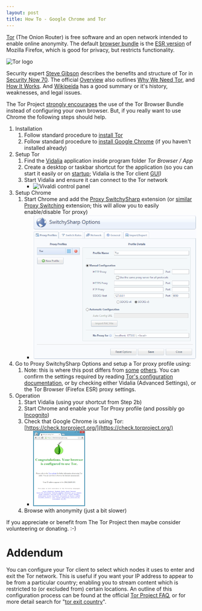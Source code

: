 ```yaml
---
layout: post
title: How To - Google Chrome and Tor
---
```


[Tor](https://www.torproject.org/) (The Onion Router) is free software and an open network intended to enable online anonymity. The default [browser bundle](https://www.torproject.org/download/download-easy.html.en) is the [ESR version](http://www.mozilla.org/en-US/firefox/organizations/) of Mozilla Firefox, which is good for privacy, but restricts functionality.

![Tor logo](https://upload.wikimedia.org/wikipedia/commons/thumb/1/15/Tor-logo-2011-flat.svg/200px-Tor-logo-2011-flat.svg.png)

Security expert [Steve Gibson](https://www.grc.com/resume.htm) describes the benefits and structure of Tor in [Security Now 70](http://twit.tv/sn70). The official [Overview](https://www.torproject.org/about/overview.html.en) also outlines [Why We Need Tor](https://www.torproject.org/about/overview.html.en#whyweneedtor), and [How It Works](https://www.torproject.org/about/overview.html.en#thesolution). And [Wikipeida](http://en.wikipedia.org/wiki/Tor_(anonymity_network)) has a good summary or it's history, weaknesses, and legal issues.

The Tor Project [strongly encourages](https://www.torproject.org/docs/tor-doc-web) the use of the Tor Browser Bundle instead of configuring your own browser. But, if you really want to use Chrome the following steps should help.

1. Installation
    1. Follow standard procedure to [install Tor](https://www.torproject.org/download/download-easy.html.en)
    1. Follow standard procedure to [install Google Chrome](http://www.google.com.au/chrome) (if you haven't installed already)
1. Setup Tor
    1. Find the [Vidalia](https://www.torproject.org/projects/vidalia.html.en) application inside program folder *Tor Browser / App*
    1. Create a desktop or taskbar shortcut for the application (so you can start it easily or on [startup](http://www.eightforums.com/tutorials/5180-startup-items-manage-windows-8-a.html); Vidalia is the Tor client [GUI](https://en.wikipedia.org/wiki/Graphical_user_interface))
    1. Start Vidalia and ensure it can connect to the Tor network 
        * ![Vivaldi control panel](https://upload.wikimedia.org/wikipedia/commons/0/08/Vidalia_control_panel.png)
1. Setup Chrome
    1. Start Chrome and add the [Proxy SwitchySharp](https://chrome.google.com/webstore/detail/proxy-switchysharp/dpplabbmogkhghncfbfdeeokoefdjegm) extension (or [similar Proxy Switching](http://www.zeropaid.com/news/100849/top-5-proxy-chrome-extensions-for-anonymous-web-browsing/) extension; this will allow you to easily enable/disable Tor proxy)
        * ![SwitchySharp Options Tor](../images/20130108-switchysharp_options_tor.png)
1. Go to Proxy SwitchySharp Options and setup a Tor proxy profile using:
    1. Note: this is where this post differs from [some](http://wiki.answers.com/Q/How_do_you_configure_Google_Chrome_to_use_TOR) [others](https://plus.google.com/107077158029568553927/posts/K8fkvtX3Soy). You can confirm the settings required by reading [Tor's configuration documentation](https://www.torproject.org/docs/tor-doc-web), or by checking either Vidalia (Advanced Settings), or the Tor Browser (Firefox ESR) proxy settings.
1. Operation
    1. Start Vidalia (using your shortcut from Step 2b)
    1. Start Chrome and enable your Tor Proxy profile (and possibly go [Incognito](https://www.google.com/goodtoknow/manage-data/incognito-mode/))
    1. Check that Google Chrome is using Tor: [https://check.torproject.org/](https://check.torproject.org/)
        * ![Check Tor](../images/20130108-check_tor.png)
    1. Browse with anonymity (just a bit slower)

If you appreciate or benefit from The Tor Project then maybe consider volunteering or donating. :-)

# Addendum

You can configure your Tor client to select which nodes it uses to enter and exit the Tor network. This is useful if you want your IP address to appear to be from a particular country; enabling you to stream content which is restricted to (or excluded from) certain locations. An outline of this configuration process can be found at the official [Tor Project FAQ](https://www.torproject.org/docs/faq#ChooseEntryExit), or for more detail search for "[tor exit country](https://www.google.com.au/search?q=tor+exit+country)".